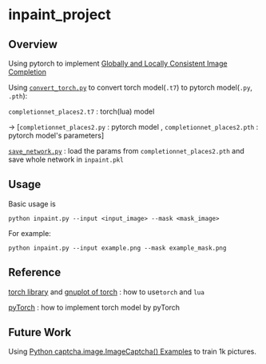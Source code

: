 # inpaint_project

## Overview

Using pytorch to implement [Globally and Locally Consistent Image Completion](http://hi.cs.waseda.ac.jp/~iizuka/projects/completion/en/)

Using [`convert_torch.py`](https://github.com/clcarwin/convert_torch_to_pytorch) to convert torch model(`.t7`) to pytorch model(`.py`,` .pth`):

   `completionnet_places2.t7`  : torch(lua) model 

   -> [`completionnet_places2.py`  : pytorch model , `completionnet_places2.pth` : pytorch model's parameters]

[`save_network.py`](https://github.com/chien-lung/inpaint_project/blob/master/save_network.py) : load the params from `completionnet_places2.pth` and save whole network in `inpaint.pkl`

## Usage

Basic usage is 

```
python inpaint.py --input <input_image> --mask <mask_image>
```

For example:

```
python inpaint.py --input example.png --mask example_mask.png
```

## Reference

[torch library](https://github.com/torch/torch7) and [gnuplot of torch](https://github.com/torch/gnuplot) : 
how to use`torch` and `lua`

[pyTorch](https://pytorch.org/docs/master/index.html) : how to implement torch model by pyTorch

## Future Work

Using [Python captcha.image.ImageCaptcha() Examples](https://www.programcreek.com/python/example/98386/captcha.image.ImageCaptcha) to train 1k pictures.
